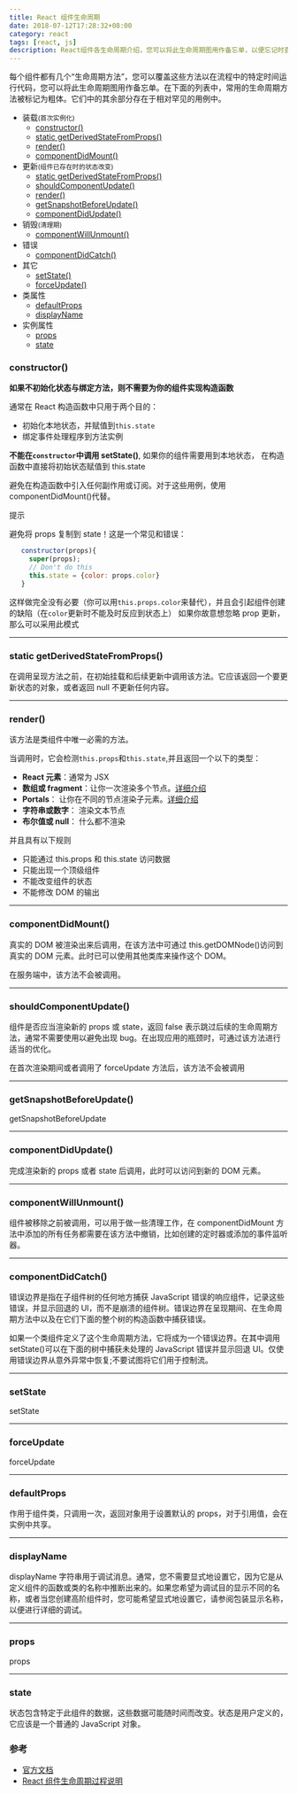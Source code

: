```yaml
---
title: React 组件生命周期
date: 2018-07-12T17:28:32+08:00
category: react
tags: [react, js]
description: React组件各生命周期介绍，您可以将此生命周期图用作备忘单，以便忘记时查询，该生命周期介绍仅适用于react 15.x 版本。
---
```


每个组件都有几个“生命周期方法”，您可以覆盖这些方法以在流程中的特定时间运行代码，您可以将此生命周期图用作备忘单。在下面的列表中，常用的生命周期方法被标记为粗体。它们中的其余部分存在于相对罕见的用例中。


- 装载<small>(首次实例化)</small>
  - [constructor()](#constructor)
  - [static getDerivedStateFromProps()](#getDerivedStateFromProps)
  - [render()](#render)
  - [componentDidMount()](#componentDidMount)
- 更新<small>(组件已存在时的状态改变)</small>
  - [static getDerivedStateFromProps()](#getDerivedStateFromProps)
  - [shouldComponentUpdate()](#shouldComponentUpdate)
  - [render()](#render)
  - [getSnapshotBeforeUpdate()](#getSnapshotBeforeUpdate)
  - [componentDidUpdate()](#componentDidUpdate)
- 销毁<small>(清理期)</small>
  - [componentWillUnmount()](#componentWillUnmount)
- 错误
  - [componentDidCatch()](#componentDidCatch)
- 其它
  - [setState()](#setState)
  - [forceUpdate()](#forceUpdate)
- 类属性
  - [defaultProps](#defaultProps)
  - [displayName](#displayName)
- 实例属性
  - [props](#props)
  - [state](#state)


<h3 id="constructor">constructor()</h3>

**如果不初始化状态与绑定方法，则不需要为你的组件实现构造函数**

通常在 React 构造函数中只用于两个目的：

- 初始化本地状态，并赋值到`this.state`
- 绑定事件处理程序到方法实例

**不能在`constructor`中调用 setState()**, 如果你的组件需要用到本地状态， 在构造函数中直接将初始状态赋值到 this.state

避免在构造函数中引入任何副作用或订阅。对于这些用例，使用 componentDidMount()代替。

提示

避免将 props 复制到 state！这是一个常见和错误：

```javascript
   constructor(props){
     super(props);
     // Don't do this
     this.state = {color: props.color}
   }
```

这样做完全没有必要（你可以用`this.props.color`来替代），并且会引起组件创建的缺陷（在`color`更新时不能及时反应到状态上）
如果你故意想忽略 prop 更新，那么可以采用此模式

---

<h3 id="getDerivedStateFromProps">static getDerivedStateFromProps()</h3>

在调用呈现方法之前，在初始挂载和后续更新中调用该方法。它应该返回一个要更新状态的对象，或者返回 null 不更新任何内容。

---

<h3 id="render">render()</h3>

该方法是类组件中唯一必需的方法。

当调用时，它会检测`this.props`和`this.state`,并且返回一个以下的类型：

- **React 元素**：通常为 JSX
- **数组或 fragment**：让你一次渲染多个节点。[详细介绍](https://reactjs.org/docs/fragments.html)
- **Portals**： 让你在不同的节点渲染子元素。[详细介绍](https://reactjs.org/docs/portals.html)
- **字符串或数字**： 渲染文本节点
- **布尔值或 null**： 什么都不渲染

并且具有以下规则

- 只能通过 this.props 和 this.state 访问数据
- 只能出现一个顶级组件
- 不能改变组件的状态
- 不能修改 DOM 的输出

---

<h3 id="componentDidMount">componentDidMount()</h3>

真实的 DOM 被渲染出来后调用，在该方法中可通过 this.getDOMNode()访问到真实的 DOM 元素。此时已可以使用其他类库来操作这个 DOM。

在服务端中，该方法不会被调用。

---

<h3 id="shouldComponentUpdate">shouldComponentUpdate()</h3>

组件是否应当渲染新的 props 或 state，返回 false 表示跳过后续的生命周期方法，通常不需要使用以避免出现 bug。在出现应用的瓶颈时，可通过该方法进行适当的优化。

在首次渲染期间或者调用了 forceUpdate 方法后，该方法不会被调用

---

<h3 id="getSnapshotBeforeUpdate">getSnapshotBeforeUpdate()</h3>

getSnapshotBeforeUpdate

---

<h3 id="componentDidUpdate">componentDidUpdate()</h3>

完成渲染新的 props 或者 state 后调用，此时可以访问到新的 DOM 元素。

---

<h3 id="componentWillUnmount">componentWillUnmount()</h3>

组件被移除之前被调用，可以用于做一些清理工作，在 componentDidMount 方法中添加的所有任务都需要在该方法中撤销，比如创建的定时器或添加的事件监听器。

---

<h3 id="componentDidCatch">componentDidCatch()</h3>

错误边界是指在子组件树的任何地方捕获 JavaScript 错误的响应组件，记录这些错误，并显示回退的 UI，而不是崩溃的组件树。错误边界在呈现期间、在生命周期方法中以及在它们下面的整个树的构造函数中捕获错误。

如果一个类组件定义了这个生命周期方法，它将成为一个错误边界。在其中调用 setState()可以在下面的树中捕获未处理的 JavaScript 错误并显示回退 UI。仅使用错误边界从意外异常中恢复;不要试图将它们用于控制流。

---

<h3 id="setState">setState</h3>

setState

---

<h3 id="forceUpdate">forceUpdate</h3>

forceUpdate

---

<h3 id="defaultProps">defaultProps</h3>

作用于组件类，只调用一次，返回对象用于设置默认的 props，对于引用值，会在实例中共享。

---

<h3 id="displayName">displayName</h3>

displayName 字符串用于调试消息。通常，您不需要显式地设置它，因为它是从定义组件的函数或类的名称中推断出来的。如果您希望为调试目的显示不同的名称，或者当您创建高阶组件时，您可能希望显式地设置它，请参阅包装显示名称，以便进行详细的调试。

---

<h3 id="props">props</h3>

props

---

<h3 id="state">state</h3>

状态包含特定于此组件的数据，这些数据可能随时间而改变。状态是用户定义的，它应该是一个普通的 JavaScript 对象。

### 参考

- [官方文档][1]
- [React 组件生命周期过程说明][2]

[1]: https://reactjs.org/docs/react-component.html "React官方文档"
[2]: http://react-china.org/t/react/1740 "React组件生命周期过程说明"
